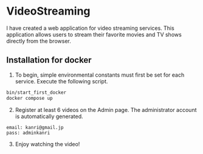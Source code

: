 # VideoStreaming

I have created a web application for video streaming services. This application allows users to stream their favorite movies and TV shows directly from the browser.

## Installation for docker

1. To begin, simple environmental constants must first be set for each service. Execute the following script.

```bash
bin/start_first_docker
docker compose up
```

2. Register at least 6 videos on the Admin page. The administrator account is automatically generated.

```
email: kanri@gmail.jp
pass: adminkanri
```

3. Enjoy watching the video!

